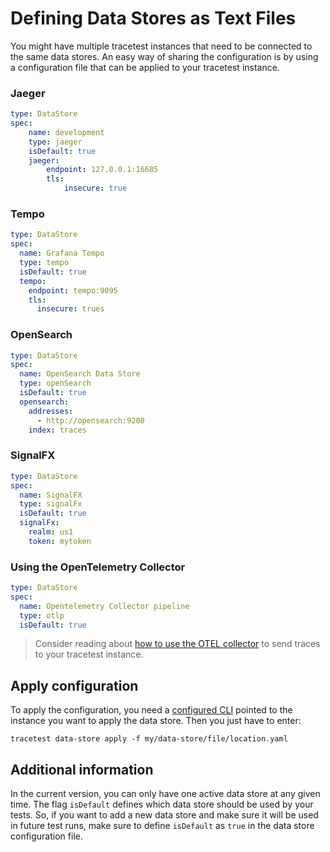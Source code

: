 # Defining Data Stores as Text Files
You might have multiple tracetest instances that need to be connected to the same data stores. An easy way of sharing the configuration is by using a configuration file that can be applied to your tracetest instance.

### Jaeger
```yaml
type: DataStore
spec:
    name: development
    type: jaeger
    isDefault: true
    jaeger:
        endpoint: 127.0.0.1:16685
        tls:
            insecure: true
```

### Tempo
```yaml
type: DataStore
spec:
  name: Grafana Tempo
  type: tempo
  isDefault: true
  tempo:
    endpoint: tempo:9095
    tls:
      insecure: trues
```

### OpenSearch
```yaml
type: DataStore
spec:
  name: OpenSearch Data Store
  type: openSearch
  isDefault: true
  opensearch:
    addresses:
      - http://opensearch:9200
    index: traces
```

### SignalFX
```yaml
type: DataStore
spec:
  name: SignalFX
  type: signalFx
  isDefault: true
  signalFx:
    realm: us1
    token: mytoken
```

### Using the OpenTelemetry Collector
```yaml
type: DataStore
spec:
  name: Opentelemetry Collector pipeline
  type: otlp
  isDefault: true
```

> Consider reading about [how to use the OTEL collector](../configuration/connecting-to-data-stores/opentelemetry-collector.md) to send traces to your tracetest instance.

## Apply configuration

To apply the configuration, you need a [configured CLI](./configuring-your-cli.md) pointed to the instance you want to apply the data store. Then you just have to enter:

```
tracetest data-store apply -f my/data-store/file/location.yaml
```

## Additional information
In the current version, you can only have one active data store at any given time. The flag `isDefault` defines which data store should be used by your tests. So, if you want to add a new data store and make sure it will be used in future test runs, make sure to define `isDefault` as `true` in the data store configuration file.
